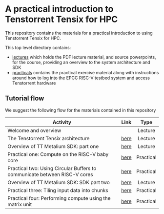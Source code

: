 # A practical introduction to Tenstorrent Tensix for HPC

This repository contains the materials for a practical introduction to using Tenstorrent Tensix for HPC. 

This top level directory contains:
* [lectures](lectures) which holds the PDF lecture material, and source powerpoints, for the course, providing an overview to the system architecture and SDK
* [practicals](practicals) contains the practical exercise material along with instructions around how to log into the EPCC RISC-V testbed system and access Tenstorrent hardware

## Tutorial flow

We suggest the following flow for the materials contained in this repository

| Activity        | Link           | Type |
| ------------- |:-------------:| :-------------:|
| Welcome and overview      |  | Lecture |
| The Tenstorrent Tensix architecture      | [here](https://github.com/RISCVtestbed/tt-tutorial/blob/main/lectures/Architecture%20overview.pdf) | Lecture |
| Overview of TT Metalium SDK: part one | [here](https://github.com/RISCVtestbed/tt-tutorial/blob/main/lectures/SDK-data-movement.pdf) | Lecture |
| Practical one: Compute on the RISC-V baby core | [here](https://github.com/RISCVtestbed/tt-tutorial/tree/main/practical/one) | Practical |
| Practical two: Using Circular Buffers to communicate between RISC-V cores | [here](https://github.com/RISCVtestbed/tt-tutorial/tree/main/practical/two) | Practical |
| Overview of TT Metalium SDK: SDK part two | [here](https://github.com/RISCVtestbed/tt-tutorial/blob/main/lectures/SDK-compute.pdf)| Lecture |
| Practical three: Tiling input data into chunks | [here](https://github.com/RISCVtestbed/tt-tutorial/tree/main/practical/three) | Practical |
| Practical four: Performing compute using the matrix unit | [here](https://github.com/RISCVtestbed/tt-tutorial/tree/main/practical/four) | Practical |
